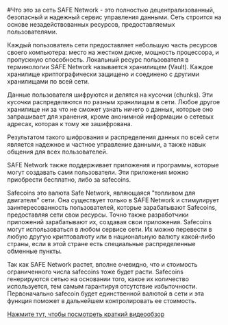 #Что это за сеть
SAFE Network - это полностью децентрализованный, безопасный и надежный сервис управления данными. Сеть строится на основе незадействованных ресурсов, предоставляемых пользователями.

Каждый пользователь сети предоставляет небольшую часть ресурсов своего компьютера: место на жестком диске, мощность процессора, и пропускную способность. Локальный ресурс пользователя в терминологии SAFE Network называется хранилищем (Vault). Каждое хранилище криптографически защищено и соединено с другими хранилищами по всей сети. 

Данные пользователя шифруются и делятся на кусочки (chunks). Эти кусочки распределяются по разным хранилищам в сети. Любое другое хранилище ни за что не сможет узнать ничего о данных, которые оно запрашивает для хранения, кроме анонимной информации о сетевых адресах, которая к тому же зашифрована.

Результатом такого шифрования и распределения данных по всей сети является надежное и частное управление данными, а также навык общения для всех пользователей.

SAFE Network также поддерживает приложения и программы, которые могут создавать сами пользователи. Эти приложения можно приобрести бесплатно, либо за safecoins.

Safecoins это валюта Safe Network, являющаяся "топливом для двигателя" сети. Она существует только в SAFE Network и стимулирует заинтересованность пользователей, которые зарабатывают Safecoins, предоставляя сети свои ресурсы. Точно также разработчики приложений зарабатывают их, создавая свои приложения. Safecoins могут использоваться в любом сервисе сети. Их можно перевести в любую другую криптовалюту или в национальную валюту какой-либо страны, если в этой стране есть специальные распределенные обменные пункты. 

Так как SAFE Network растет, вполне очевидно, что и стоимость ограниченного числа safecoins тоже будет расти. Safecoins генерируются сетью на основании того, какое их количество используется, тем самым гарантируя отсутствие избыточности. Первоначально safecoin будет единственной валютой в сети и эта функция поможет в дальнейшем контролировать ее стоимость. 

[Нажмите тут, чтобы посмотреть краткий видеообзор](https://www.youtube.com/watch?v=RdGH40oUVDY)

